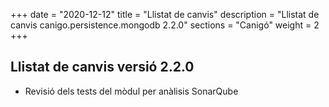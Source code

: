 +++
date        = "2020-12-12"
title       = "Llistat de canvis"
description = "Llistat de canvis canigo.persistence.mongodb 2.2.0"
sections    = "Canigó"
weight		= 2
+++

## Llistat de canvis versió 2.2.0

- Revisió dels tests del mòdul per anàlisis SonarQube
